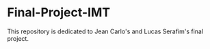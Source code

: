 # Final-Project-IMT
This repository is dedicated to Jean Carlo's and Lucas Serafim's final project.
